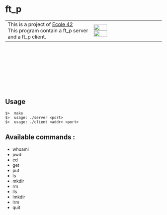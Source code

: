 # ft_p

<table style="border: 0;">
   <tr>
      <td>
         This is a project of <a href="https://42.fr" target="_blank" >Ecole 42</a><br />
         This program contain a ft_p server and a ft_p client.
      </td>
      <td width="45%">
         <img src="http://i.imgur.com/Y27XA3B.png?1" width="45%" /><br />
         <img src="http://i.imgur.com/QxdpRzu.png?1" width="45%" />
      </td>
   </tr>
</table>


<br /><br /><br /><br /><br /><br /><br /><br />
## Usage
	$>  make
	$>  usage: ./server <port>
	$>  usage: ./client <addr> <port>

## Available commands :

   * whoami
   * pwd
   * cd
   * get
   * put
   * ls
   * mkdir
   * rm
   * lls
   * lmkdir
   * lrm
   * quit